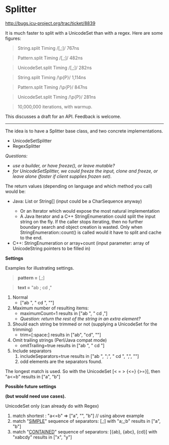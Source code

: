 # Splitter

<http://bugs.icu-project.org/trac/ticket/8839>

It is much faster to split with a UnicodeSet than with a regex. Here are some
figures:

> String.split Timing /\[,;\]/ 767ns

> Pattern.split Timing /\[,;\]/ 482ns

> UnicodeSet.split Timing /\[,;\]/ 282ns

> String.split Timing /\\p{P}/ 1,114ns

> Pattern.split Timing /\\p{P}/ 847ns

> UnicodeSet.split Timing /\\p{P}/ 281ns

> 10,000,000 iterations, with warmup.

This discusses a draft for an API. Feedback is welcome.

---

The idea is to have a Splitter base class, and two concrete implementations.

*   UnicodeSetSplitter
*   RegexSplitter

*Questions:*

*   *use a builder, or have freeze(), or leave mutable?*
*   *for UnicodeSetSplitter, we could freeze the input, clone and freeze, or
    leave alone (faster if client supplies frozen set).*

The return values (depending on language and which method you call) would be:

*   Java: List<String> or String\[\] (input could be a CharSequence anyway)
    *   Or an Iterator<String> which would expose the most natural
        implementation
    *   A Java Iterator and a C++ StringEnumeration could split the input string
        on the fly. If the caller stops iterating, then no further boundary
        search and object creation is wasted. Only when
        StringEnumeration::count() is called would it have to split and cache to
        the end.
*   C++: StringEnumeration or array+count (input parameter: array of
    UnicodeString pointers to be filled in)

**Settings**

Examples for illustrating settings.

> **pattern =** \[,;\]

> **text =** "ab ; cd ,"

1.  Normal
    *   \["ab ", " cd ", ""\]
2.  Maximum number of resulting items:
    *   maximumCount=1 results in \["ab ", " cd ,"\]
    *   *Question: return the rest of the string in an extra element?*
3.  Should each string be trimmed or not (supplying a UnicodeSet for the
    trimming)
    *   trim=\[:space:\] results in \["ab", "cd", ""\]
4.  Omit trailing strings (Perl/Java compat mode)
    *   omitTrailing=true results in \["ab ", " cd "\]
5.  Include separators
    1.  includeSeparators=true results in \["ab ", ";", " cd ", ",", ""\]
    2.  odd elements are the separators found.

The longest match is used. So with the UnicodeSet \[< = > {<=} {>=}\], then
"a<=b" results in \["a", "b"\]

**Possible future settings**

**(but would need use cases).**

UnicodeSet only (can already do with Regex)

1.  match shortest : "a<=b" => \["a", "", "b"\] // using above example
2.  match
    "[SIMPLE](http://icu-project.org/apiref/icu4j/com/ibm/icu/text/UnicodeSet.SpanCondition.html#SIMPLE)"
    sequence of separators: \[,;\] with "a;,;b" results in \["a", "b"\]
3.  match
    "[CONTAINED](http://icu-project.org/apiref/icu4j/com/ibm/icu/text/UnicodeSet.SpanCondition.html#CONTAINED)"
    sequence of separators: \[{ab}, {abc}, {cd}\] with "xabcdy" results in
    \["x", "y"\]
